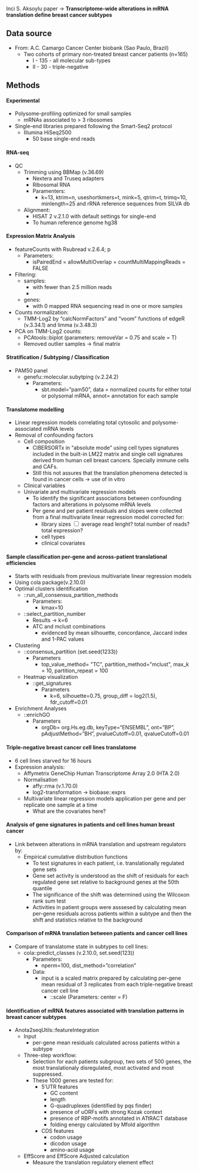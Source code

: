 Inci S. Aksoylu paper -> **Transcriptome-wide alterations in mRNA translation define breast cancer subtypes**

## Data source
* From: A.C. Camargo Cancer Center biobank (Sao Paulo, Brazil)
	* Two cohorts of primary non-treated breast cancer patients  (n=165)
		* I - 135 - all molecular sub-types
		* II - 30 - triple-negative 
## Methods
#### Experimental
* Polysome-profiling optimized for small samples
	* mRNAs associated to > 3 ribosomes
* Single-end libraries prepared following the Smart-Seq2 protocol
	* Illumina HiSeq2500
		* 50 base single-end reads
#### RNA-seq
* QC
	* Trimming using BBMap (v.36.69)
		* Nextera and Truseq adapters
		* Ribosomal RNA 
		* Paramenters:
			* k=13, ktrim=n, useshortkmers=t, mink=5, qtrim=t, trimq=10, minlength=25 and rRNA reference sequences from SILVA db
	* Alignment:
		* HISAT 2 v.2.1.0 with default settings for single-end
		* To human reference genome hg38
#### Expression Matrix Analysis
* featureCounts with Rsubread v.2.6.4; p
	* Parameters: 
		* isPairedEnd = allowMultiOverlap = countMultiMappingReads = FALSE
* Filtering:
	* samples:
		* with fewer than 2.5 million reads
		* 
	* genes:
		* with 0 mapped RNA sequencing read in one or more samples 
* Counts normalization:
	* TMM-Log2 by “calcNormFactors” and “voom” functions of edgeR (v.3.34.1) and limma (v.3.48.3)
* PCA on TMM-Log2 counts:
	* PCAtools::biplot (parameters: removeVar = 0.75 and scale = T)
	* Removed outlier samples -> final matrix 
#### Stratification / Subtyping / Classification

* PAM50 panel 
	* genefu::molecular.subytping (v.2.24.2) 
		* Parameters: 
			* sbt.model=”pam50”, data = normalized counts for either total or polysomal mRNA, annot= annotation for each sample
#### Translatome modelling
* Linear regression models correlating total cytosolic and polysome-associated mRNA levels
* Removal of confounding factors
	* Cell composition
		* CIBERSORTx in “absolute mode” using cell types signatures included in the built-in LM22 matrix and single cell signatures derived from human cell breast cancers. Specially immune cells and CAFs.
		* Still this not assures that the translation phenomena detected is found in cancer cells -> use of in vitro
	* Clinical variables
	* Univariate and multivariate regression models
		* To identify the significant associations between confounding factors and alterations in polysome mRNA levels
		* Per gene and per patient residuals and slopes were collected from a final multivariate linear regression model corrected for:
			* <label class="ob-comment" title="" style=""> library sizes <input type="checkbox"> <span style=""> average read lenght? total number of reads? total expression? </span></label>
			* cell types
			* clinical covariates
#### Sample classification per-gene and across-patient translational efficiencies

* Starts with residuals from previous multivariate linear regression models
* Using cola package(v.2.10.0)
* Optimal clusters identification
	* ::run_all_consensus_partition_methods 
		* Parameters:
			* kmax=10 
	* ::select_partition_number
		* Results -> k=6   
		* ATC and mclust combinations
			* evidenced by mean silhouette, concordance, Jaccard index and 1-PAC values
* Clustering
	* ::consensus_partition (set.seed(1233))
		* Parameters
			* top_value_method= "TC", partition_method="mclust", max_k = 10, partition_repeat = 100
	* Heatmap visualization
		* ::get_signatures
			* Parameters
				* k=6, silhouette=0.75, group_diff = log2(1.5), fdr_cutoff=0.01
* Enrichment Analyses
	* ::enrichGO 
		* Parameters
			* orgDb= org.Hs.eg.db, keyType=“ENSEMBL”, ont=”BP”, pAdjustMethod=”BH”, pvalueCutoff=0.01, qvalueCutoff=0.01
#### Triple-negative breast cancer cell lines translatome
* 6 cell lines starved for 16 hours
* Expression analysis:
	* Affymetrix GeneChip Human Transcriptome Array 2.0 (HTA 2.0)
	* Normalisation
		* affy::rma (v.1.70.0)
		* log2-transformation -> biobase::exprs
	* Multivariate linear regression models application per gene and per replicate one sample at a time
		* What are the covariates here?
#### Analysis of gene signatures in patients and cell lines human breast cancer
* Link between alterations in mRNA translation and upstream regulators by: 
	* Empirical cumulative distribution functions
		* To test signatures in each patient, i.e. translationally regulated gene sets
		* Gene set activity is understood as the shift of residuals for each regulated gene set relative to background genes at the 50th quantile
		* The significance of the shift was determined using the Wilcoxon rank sum test
		* Activities in patient groups were asssesed by calculating mean per-gene residuals across patients within a subtype and then the shift and statistics relative to the background
#### Comparison of mRNA translation between patients and cancer cell lines

* Compare of translatome state in subtypes to cell lines:
	* cola::predict_classes (v.2.10.0, set.seed(123))
		* Parameters: 
			* nperm=100, dist_method=”correlation”
		* Data:
			* input is a scaled matrix prepared by calculating per-gene mean residual of 3 replicates from each triple-negative breast cancer cell line
				* ::scale (Parameters: center = F)
#### Identification of mRNA features associated with translation patterns in breast cancer subtypes

* Anota2seqUtils::featureIntegration
	* Input
		* per-gene mean residuals calculated across patients within a subtype
	* Three-step workflow:
		* Selection for each patients subgroup, two sets of 500 genes, the  most translationaly disregulated, most activated and most suppressed. 
		* These 1000 genes are tested for: 
			* 5’UTR features
				* GC content 
				* length 
				* G-quadruplexes (identified by pqs finder) 
				* presence of uORFs with strong Kozak context
				* presence of RBP-motifs annotated in ATtRACT database 
				* folding energy calculated by Mfold algorithm  
			* CDS features
				* codon usage
				* dicodon usage
				* amino-acid usage
	* EffScore and EffScore Adjusted calculation
		*  Measure the translation regulatory element effect

